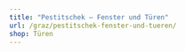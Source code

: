 ```yaml
---
title: "Pestitschek – Fenster und Türen"
url: /graz/pestitschek-fenster-und-tueren/
shop: Türen
---
```

